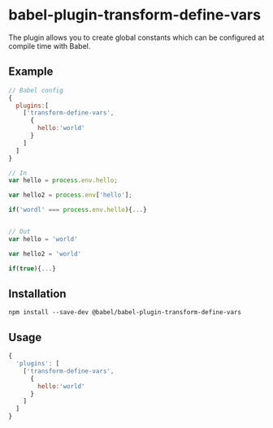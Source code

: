 # babel-plugin-transform-define-vars

The plugin allows you to create global constants which can be configured at compile time with Babel.

## Example

```javascript
// Babel config
{
  plugins:[
    ['transform-define-vars', 
      {
        hello:'world'
      }
    ]
  ]
}

// In
var hello = process.env.hello;

var hello2 = process.env['hello'];

if('wordl' === process.env.hello){...}


// Out
var hello = 'world'

var hello2 = 'world'

if(true){...}
```

## Installation

```shell
npm install --save-dev @babel/babel-plugin-transform-define-vars
```

## Usage

```javascript
{
  'plugins': [
    ['transform-define-vars', 
      {
        hello:'world'
      }
    ]
  ]
}
```